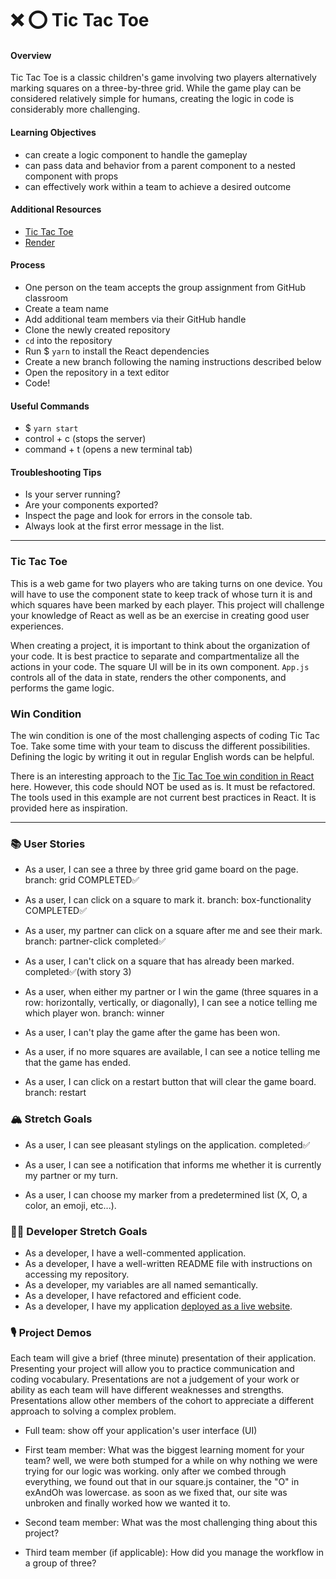 # ❌ ⭕️ Tic Tac Toe

#### Overview

Tic Tac Toe is a classic children's game involving two players alternatively marking squares on a three-by-three grid. While the game play can be considered relatively simple for humans, creating the logic in code is considerably more challenging.

#### Learning Objectives

- can create a logic component to handle the gameplay
- can pass data and behavior from a parent component to a nested component with props
- can effectively work within a team to achieve a desired outcome

#### Additional Resources

- [Tic Tac Toe](https://en.wikipedia.org/wiki/Tic-tac-toe)
- [Render](https://render.com/docs/deploy-create-react-app)

#### Process

- One person on the team accepts the group assignment from GitHub classroom
- Create a team name
- Add additional team members via their GitHub handle
- Clone the newly created repository
- `cd` into the repository
- Run $ `yarn` to install the React dependencies
- Create a new branch following the naming instructions described below
- Open the repository in a text editor
- Code!

#### Useful Commands

- $ `yarn start`
- control + c (stops the server)
- command + t (opens a new terminal tab)

#### Troubleshooting Tips

- Is your server running?
- Are your components exported?
- Inspect the page and look for errors in the console tab.
- Always look at the first error message in the list.

---

### Tic Tac Toe

This is a web game for two players who are taking turns on one device. You will have to use the component state to keep track of whose turn it is and which squares have been marked by each player. This project will challenge your knowledge of React as well as be an exercise in creating good user experiences.

When creating a project, it is important to think about the organization of your code. It is best practice to separate and compartmentalize all the actions in your code. The square UI will be in its own component. `App.js` controls all of the data in state, renders the other components, and performs the game logic.

### Win Condition

The win condition is one of the most challenging aspects of coding Tic Tac Toe. Take some time with your team to discuss the different possibilities. Defining the logic by writing it out in regular English words can be helpful.

There is an interesting approach to the [Tic Tac Toe win condition in React](https://forum.freecodecamp.org/t/need-help-understanding-react-tic-tac-toe-winner-function/137840) here. However, this code should NOT be used as is. It must be refactored. The tools used in this example are not current best practices in React. It is provided here as inspiration.

---

### 📚 User Stories

- As a user, I can see a three by three grid game board on the page.
    branch: grid
    COMPLETED✅

- As a user, I can click on a square to mark it.
    branch: box-functionality
    COMPLETED✅
    
- As a user, my partner can click on a square after me and see their mark.
    branch: partner-click
    completed✅

- As a user, I can't click on a square that has already been marked.
    completed✅(with story 3)

- As a user, when either my partner or I win the game (three squares in a row: horizontally, vertically, or diagonally), I can see a notice telling me which player won.
    branch: winner

- As a user, I can't play the game after the game has been won.


- As a user, if no more squares are available, I can see a notice telling me that the game has ended.


- As a user, I can click on a restart button that will clear the game board.
    branch: restart



### 🏔 Stretch Goals

- As a user, I can see pleasant stylings on the application.
    completed✅

- As a user, I can see a notification that informs me whether it is currently my partner or my turn.

- As a user, I can choose my marker from a predetermined list (X, O, a color, an emoji, etc...).

### 👩‍💻 Developer Stretch Goals

- As a developer, I have a well-commented application.
- As a developer, I have a well-written README file with instructions on accessing my repository.
- As a developer, my variables are all named semantically.
- As a developer, I have refactored and efficient code.
- As a developer, I have my application [deployed as a live website](https://render.com/docs/deploy-create-react-app).

### 🎙 Project Demos

Each team will give a brief (three minute) presentation of their application. Presenting your project will allow you to practice communication and coding vocabulary. Presentations are not a judgement of your work or ability as each team will have different weaknesses and strengths. Presentations allow other members of the cohort to appreciate a different approach to solving a complex problem.

- Full team: show off your application's user interface (UI)


- First team member: What was the biggest learning moment for your team?
    well, we were both stumped for a while on why nothing we were trying for our logic was working. only after we combed through everything, we found out that in our square.js container, the "O" in exAndOh was lowercase. as soon as we fixed that, our site was unbroken and finally worked how we wanted it to.

- Second team member: What was the most challenging thing about this project?
    
















- Third team member (if applicable): How did you manage the workflow in a group of three?
